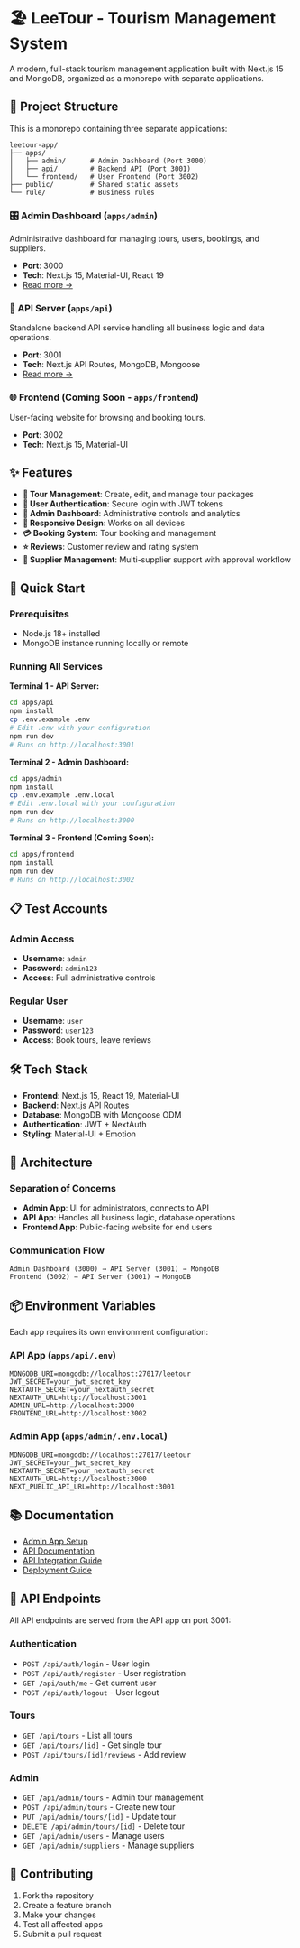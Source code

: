 # 🏖️ LeeTour - Tourism Management System

A modern, full-stack tourism management application built with Next.js 15 and MongoDB, organized as a monorepo with separate applications.

## 📁 Project Structure

This is a monorepo containing three separate applications:

```
leetour-app/
├── apps/
│   ├── admin/      # Admin Dashboard (Port 3000)
│   ├── api/        # Backend API (Port 3001)
│   └── frontend/   # User Frontend (Port 3002)
├── public/         # Shared static assets
└── rule/           # Business rules
```

### 🎛️ Admin Dashboard (`apps/admin`)
Administrative dashboard for managing tours, users, bookings, and suppliers.
- **Port**: 3000
- **Tech**: Next.js 15, Material-UI, React 19
- [Read more →](apps/admin/README.md)

### 🔌 API Server (`apps/api`)
Standalone backend API service handling all business logic and data operations.
- **Port**: 3001
- **Tech**: Next.js API Routes, MongoDB, Mongoose
- [Read more →](apps/api/README.md)

### 🌐 Frontend (Coming Soon - `apps/frontend`)
User-facing website for browsing and booking tours.
- **Port**: 3002
- **Tech**: Next.js 15, Material-UI

## ✨ Features

- **🎯 Tour Management**: Create, edit, and manage tour packages
- **👥 User Authentication**: Secure login with JWT tokens
- **🔐 Admin Dashboard**: Administrative controls and analytics
- **📱 Responsive Design**: Works on all devices
- **💳 Booking System**: Tour booking and management
- **⭐ Reviews**: Customer review and rating system
- **🏢 Supplier Management**: Multi-supplier support with approval workflow

## 🚀 Quick Start

### Prerequisites
- Node.js 18+ installed
- MongoDB instance running locally or remote

### Running All Services

**Terminal 1 - API Server:**
```bash
cd apps/api
npm install
cp .env.example .env
# Edit .env with your configuration
npm run dev
# Runs on http://localhost:3001
```

**Terminal 2 - Admin Dashboard:**
```bash
cd apps/admin
npm install
cp .env.example .env.local
# Edit .env.local with your configuration
npm run dev
# Runs on http://localhost:3000
```

**Terminal 3 - Frontend (Coming Soon):**
```bash
cd apps/frontend
npm install
npm run dev
# Runs on http://localhost:3002
```

## 📋 Test Accounts

### Admin Access
- **Username**: `admin`
- **Password**: `admin123`
- **Access**: Full administrative controls

### Regular User
- **Username**: `user`
- **Password**: `user123`
- **Access**: Book tours, leave reviews

## 🛠️ Tech Stack

- **Frontend**: Next.js 15, React 19, Material-UI
- **Backend**: Next.js API Routes
- **Database**: MongoDB with Mongoose ODM
- **Authentication**: JWT + NextAuth
- **Styling**: Material-UI + Emotion

## 🔧 Architecture

### Separation of Concerns
- **Admin App**: UI for administrators, connects to API
- **API App**: Handles all business logic, database operations
- **Frontend App**: Public-facing website for end users

### Communication Flow
```
Admin Dashboard (3000) → API Server (3001) → MongoDB
Frontend (3002) → API Server (3001) → MongoDB
```

## 📦 Environment Variables

Each app requires its own environment configuration:

### API App (`apps/api/.env`)
```env
MONGODB_URI=mongodb://localhost:27017/leetour
JWT_SECRET=your_jwt_secret_key
NEXTAUTH_SECRET=your_nextauth_secret
NEXTAUTH_URL=http://localhost:3001
ADMIN_URL=http://localhost:3000
FRONTEND_URL=http://localhost:3002
```

### Admin App (`apps/admin/.env.local`)
```env
MONGODB_URI=mongodb://localhost:27017/leetour
JWT_SECRET=your_jwt_secret_key
NEXTAUTH_SECRET=your_nextauth_secret
NEXTAUTH_URL=http://localhost:3000
NEXT_PUBLIC_API_URL=http://localhost:3001
```

## 📚 Documentation

- [Admin App Setup](apps/admin/README.md)
- [API Documentation](apps/api/README.md)
- [API Integration Guide](apps/admin/API_INTEGRATION.md)
- [Deployment Guide](apps/admin/DEPLOYMENT.md)

## 🔧 API Endpoints

All API endpoints are served from the API app on port 3001:

### Authentication
- `POST /api/auth/login` - User login
- `POST /api/auth/register` - User registration
- `GET /api/auth/me` - Get current user
- `POST /api/auth/logout` - User logout

### Tours
- `GET /api/tours` - List all tours
- `GET /api/tours/[id]` - Get single tour
- `POST /api/tours/[id]/reviews` - Add review

### Admin
- `GET /api/admin/tours` - Admin tour management
- `POST /api/admin/tours` - Create new tour
- `PUT /api/admin/tours/[id]` - Update tour
- `DELETE /api/admin/tours/[id]` - Delete tour
- `GET /api/admin/users` - Manage users
- `GET /api/admin/suppliers` - Manage suppliers

## 🤝 Contributing

1. Fork the repository
2. Create a feature branch
3. Make your changes
4. Test all affected apps
5. Submit a pull request
